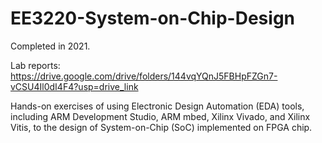 # EE3220-System-on-Chip-Design
Completed in 2021.

Lab reports: https://drive.google.com/drive/folders/144vqYQnJ5FBHpFZGn7-vCSU4Il0dI4F4?usp=drive_link

Hands-on exercises of using Electronic Design Automation (EDA) tools, including ARM Development Studio, ARM mbed, Xilinx Vivado, and Xilinx Vitis, to the design of System-on-Chip (SoC) implemented on FPGA chip.
